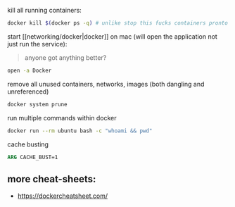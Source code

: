 kill all running containers:
```bash
docker kill $(docker ps -q) # unlike stop this fucks containers pronto
```

start [[networking/docker|docker]] on mac (will open the application not just run the service): 
>anyone got anything better?
```bash
open -a Docker
```

remove all unused containers, networks, images (both dangling and unreferenced)
```bash
docker system prune
```

run multiple commands within docker
```bash
docker run --rm ubuntu bash -c "whoami && pwd"
```

cache busting
```Dockerfile
ARG CACHE_BUST=1
```

## more cheat-sheets:
- https://dockercheatsheet.com/